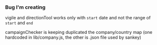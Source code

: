 ### Bug I'm creating

vigile and directionTool works only with `start` date and not the range of `start` and `end`

campaignChecker is keeping duplicated the company/country map (one hardcoded in lib/company.js,
the other is .json file used by sankey)

